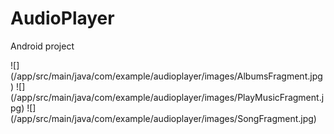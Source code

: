 # AudioPlayer

Android project

![] (/app/src/main/java/com/example/audioplayer/images/AlbumsFragment.jpg) ![] (/app/src/main/java/com/example/audioplayer/images/PlayMusicFragment.jpg) ![] (/app/src/main/java/com/example/audioplayer/images/SongFragment.jpg)
